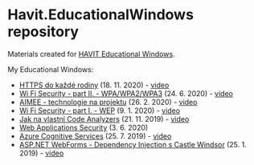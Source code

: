 # Havit.EducationalWindows repository
Materials created for [HAVIT Educational Windows](https://www.youtube.com/user/HAVITcz).

My Educational Windows:
- [HTTPS do každé rodiny](HTTPS%20do%20každé%20rodiny) (18. 11. 2020) - [video](https://youtu.be/sqnJO1LqpAM)
- [Wi Fi Security - part II. - WPA/WPA2/WPA3](Wi-Fi%20Security%202%20-%20WPA) (24. 6. 2020) - [video](https://youtu.be/s0xw3OCyOYU)
- [AIMEE - technologie na projektu](AIMEE%20-%20technologie%20na%20projektu) (26. 2. 2020) - [video](https://youtu.be/640aoVGuSvw)
- [Wi Fi Security - part I. - WEP](Wi-Fi%20Security%201%20-%20WEP) (9. 1. 2020) - [video](https://youtu.be/W2orIu107Vw)
- [Jak na vlastní Code Analyzers](Code%20Analyzers) (21. 11. 2019) - [video](https://youtu.be/j8xfHRCZpJc)
- [Web Applications Security](Web%20Applications%20Security) (3. 6. 2020)
- [Azure Cognitive Services](Azure%20Cognitive%20Services) (25. 7. 2019) - [video](https://youtu.be/fSyj8NYyqtw)
- [ASP.NET WebForms - Dependency Injection s Castle Windsor](https://github.com/vaclavek/Havit.CastleWindsor.WebForms) (25. 1. 2019) - [video](https://youtu.be/wBfKETZuEVA)
